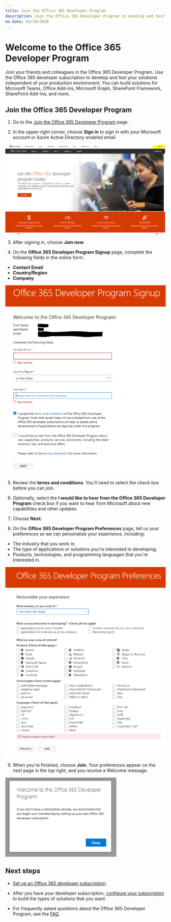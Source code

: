 ```yaml
---
title: Join the Office 365 Developer Program
description: Join the Office 365 Developer Program to develop and test Office 365 solutions independent of your production environment.
ms.date: 03/19/2018
---
```


# Welcome to the Office 365 Developer Program

Join your friends and colleagues in the Office 365 Developer Program. Use the Office 365 developer subscription to develop and test your solutions independent of your production environment. You can build solutions for Microsoft Teams, Office Add-ins, Microsoft Graph, SharePoint Framework, SharePoint Add-ins, and more.

## Join the Office 365 Developer Program

1. Go to the [Join the Office 365 Developer Program](https://developer.microsoft.com/en-us/office/dev-program) page. 

2. In the upper-right corner, choose **Sign in** to sign in with your Microsoft account or Azure Active Directory-enabled email. 

  ![Join the Office 365 Developer Program Sign-in](images/0-sign-in-page.png)

3. After signing in, choose **Join now**.

4. On the **Office 365 Developer Program Signup** page, complete the following fields in the online form:

  - **Contact Email**
  - **Country/Region**
  - **Company**

  ![Join the Office 365 Developer Program form](images/1-welcome-page.png)

5. Review the **terms and conditions**. You'll need to select the check box before you can join.

6. Optionally, select the **I would like to hear from the Office 365 Developer Program** check box if you want to hear from Microsoft about new capabilities and other updates. 

7. Choose **Next**.

8. On the **Office 365 Developer Program Preferences** page, tell us your preferences so we can personalize your experience, including:

  - The industry that you work in.
  - The type of applications or solutions you're interested in developing.
  - Products, technologies, and programming languages that you're interested in.

  ![Choose program preferences](images/2-preferences-page.png)

9. When you're finished, choose **Join**. Your preferences appear on the next page in the top right, and you receive a Welcome message.

  ![Welcome message](images/3-welcome-popup.png)


## Next steps

- [Set up an Office 365 developer subscription](office-365-developer-program-get-started.md). 

- After you have your developer subscription, [configure your subscription](configure-your-office-365-developer-subscription.md) to build the types of solutions that you want.

- For frequently asked questions about the Office 365 Developer Program, see the [FAQ](office-365-developer-program-faq.md). 
